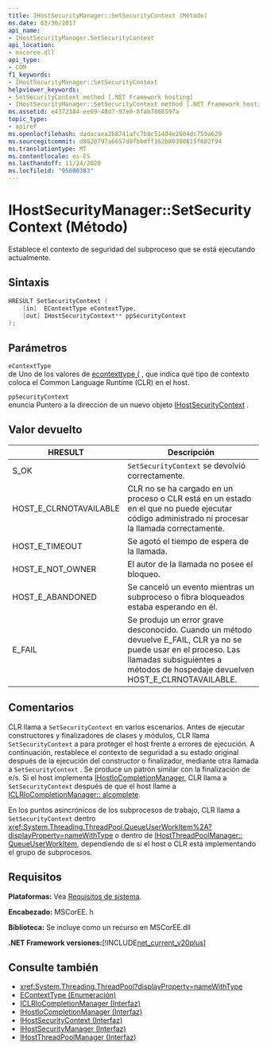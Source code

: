 ```yaml
---
title: IHostSecurityManager::SetSecurityContext (Método)
ms.date: 03/30/2017
api_name:
- IHostSecurityManager.SetSecurityContext
api_location:
- mscoree.dll
api_type:
- COM
f1_keywords:
- IHostSecurityManager::SetSecurityContext
helpviewer_keywords:
- SetSecurityContext method [.NET Framework hosting]
- IHostSecurityManager::SetSecurityContext method [.NET Framework hosting]
ms.assetid: e4372384-ee69-48d7-97e0-8fab7866597a
topic_type:
- apiref
ms.openlocfilehash: dadacaea2b8741afc7b8c51404e2604dc759a629
ms.sourcegitcommit: d8020797a6657d0fbbdff362b80300815f682f94
ms.translationtype: MT
ms.contentlocale: es-ES
ms.lasthandoff: 11/24/2020
ms.locfileid: "95680383"
---
```

# <a name="ihostsecuritymanagersetsecuritycontext-method"></a>IHostSecurityManager::SetSecurityContext (Método)

Establece el contexto de seguridad del subproceso que se está ejecutando actualmente.  
  
## <a name="syntax"></a>Sintaxis  
  
```cpp  
HRESULT SetSecurityContext (  
    [in]  EContextType eContextType,  
    [out] IHostSecurityContext** ppSecurityContext  
);  
```  
  
## <a name="parameters"></a>Parámetros  

 `eContextType`  
 de Uno de los valores de [econtexttype (](econtexttype-enumeration.md) , que indica qué tipo de contexto coloca el Common Language Runtime (CLR) en el host.  
  
 `ppSecurityContext`  
 enuncia Puntero a la dirección de un nuevo objeto [IHostSecurityContext](ihostsecuritycontext-interface.md) .  
  
## <a name="return-value"></a>Valor devuelto  
  
|HRESULT|Descripción|  
|-------------|-----------------|  
|S_OK|`SetSecurityContext` se devolvió correctamente.|  
|HOST_E_CLRNOTAVAILABLE|CLR no se ha cargado en un proceso o CLR está en un estado en el que no puede ejecutar código administrado ni procesar la llamada correctamente.|  
|HOST_E_TIMEOUT|Se agotó el tiempo de espera de la llamada.|  
|HOST_E_NOT_OWNER|El autor de la llamada no posee el bloqueo.|  
|HOST_E_ABANDONED|Se canceló un evento mientras un subproceso o fibra bloqueados estaba esperando en él.|  
|E_FAIL|Se produjo un error grave desconocido. Cuando un método devuelve E_FAIL, CLR ya no se puede usar en el proceso. Las llamadas subsiguientes a métodos de hospedaje devuelven HOST_E_CLRNOTAVAILABLE.|  
  
## <a name="remarks"></a>Comentarios  

 CLR llama a `SetSecurityContext` en varios escenarios. Antes de ejecutar constructores y finalizadores de clases y módulos, CLR llama `SetSecurityContext` a para proteger el host frente a errores de ejecución. A continuación, restablece el contexto de seguridad a su estado original después de la ejecución del constructor o finalizador, mediante otra llamada a `SetSecurityContext` . Se produce un patrón similar con la finalización de e/s. Si el host implementa [IHostIoCompletionManager](ihostiocompletionmanager-interface.md), CLR llama a `SetSecurityContext` después de que el host llame a [ICLRIoCompletionManager:: alcomplete](iclriocompletionmanager-oncomplete-method.md).  
  
 En los puntos asincrónicos de los subprocesos de trabajo, CLR llama a `SetSecurityContext` dentro <xref:System.Threading.ThreadPool.QueueUserWorkItem%2A?displayProperty=nameWithType> o dentro de [IHostThreadPoolManager:: QueueUserWorkItem](ihostthreadpoolmanager-queueuserworkitem-method.md), dependiendo de si el host o CLR está implementando el grupo de subprocesos.  
  
## <a name="requirements"></a>Requisitos  

 **Plataformas:** Vea [Requisitos de sistema](../../get-started/system-requirements.md).  
  
 **Encabezado:** MSCorEE. h  
  
 **Biblioteca:** Se incluye como un recurso en MSCorEE.dll  
  
 **.NET Framework versiones:**[!INCLUDE[net_current_v20plus](../../../../includes/net-current-v20plus-md.md)]  
  
## <a name="see-also"></a>Consulte también

- <xref:System.Threading.ThreadPool?displayProperty=nameWithType>
- [EContextType (Enumeración)](econtexttype-enumeration.md)
- [ICLRIoCompletionManager (Interfaz)](iclriocompletionmanager-interface.md)
- [IHostIoCompletionManager (Interfaz)](ihostiocompletionmanager-interface.md)
- [IHostSecurityContext (Interfaz)](ihostsecuritycontext-interface.md)
- [IHostSecurityManager (Interfaz)](ihostsecuritymanager-interface.md)
- [IHostThreadPoolManager (Interfaz)](ihostthreadpoolmanager-interface.md)
